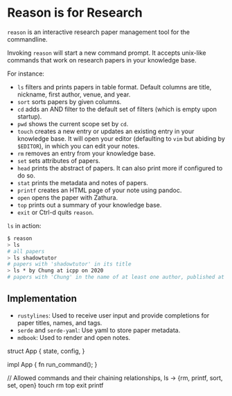 # Reason is for Research

`reason` is an interactive research paper management tool for the commandline.

Invoking `reason` will start a new command prompt. It accepts unix-like commands that work on research papers in your knowledge base.

For instance:
- `ls` filters and prints papers in table format. Default columns are title, nickname, first author, venue, and year.
- `sort` sorts papers by given columns.
- `cd` adds an AND filter to the default set of filters (which is empty upon startup).
- `pwd` shows the current scope set by `cd`.
- `touch` creates a new entry or updates an existing entry in your knowledge base. It will open your editor (defaulting to `vim` but abiding by `$EDITOR`), in which you can edit your notes.
- `rm` removes an entry from your knowledge base.
- `set` sets attributes of papers.
- `head` prints the abstract of papers. It can also print more if configured to do so.
- `stat` prints the metadata and notes of papers.
- `printf` creates an HTML page of your note using pandoc.
- `open` opens the paper with Zathura.
- `top` prints out a summary of your knowledge base.
- `exit` or Ctrl-d quits `reason`.

`ls` in action:
```bash
$ reason
> ls
# all papers
> ls shadowtutor
# papers with 'shadowtutor' in its title
> ls * by Chung at icpp on 2020
# papers with 'Chung' in the name of at least one author, published at icpp on the year 2020
```

## Implementation

- `rustylines`: Used to receive user input and provide completions for paper titles, names, and tags.
- `serde` and `serde-yaml`: Use yaml to store paper metadata.
- `mdbook`: Used to render and open notes.



struct App {
  state,
  config,
}

impl App {
  fn run_command();
}

// Allowed commands and their chaining relationships,
ls -> {rm, printf, sort, set, open}
touch
rm
top
exit
printf
